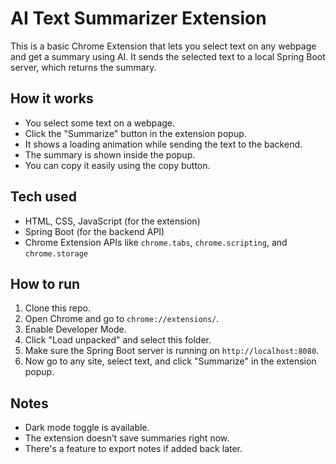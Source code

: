 # AI Text Summarizer Extension

This is a basic Chrome Extension that lets you select text on any webpage and get a summary using AI. It sends the selected text to a local Spring Boot server, which returns the summary.

## How it works

- You select some text on a webpage.
- Click the "Summarize" button in the extension popup.
- It shows a loading animation while sending the text to the backend.
- The summary is shown inside the popup.
- You can copy it easily using the copy button.

## Tech used

- HTML, CSS, JavaScript (for the extension)
- Spring Boot (for the backend API)
- Chrome Extension APIs like `chrome.tabs`, `chrome.scripting`, and `chrome.storage`

## How to run

1. Clone this repo.
2. Open Chrome and go to `chrome://extensions/`.
3. Enable Developer Mode.
4. Click "Load unpacked" and select this folder.
5. Make sure the Spring Boot server is running on `http://localhost:8080`.
6. Now go to any site, select text, and click "Summarize" in the extension popup.

## Notes

- Dark mode toggle is available.
- The extension doesn’t save summaries right now.
- There's a feature to export notes if added back later.



